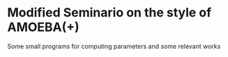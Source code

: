 # Modified Seminario on the style of AMOEBA(+)
Some small programs for computing parameters and some relevant works
